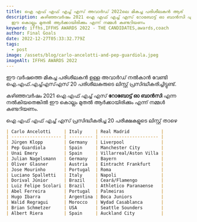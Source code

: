 ```yaml
---
title: ഐ എഫ് എഫ് എച്ച് എസ് അവാർഡ് 2022ലെ മികച്ച പരിശീലകൻ ആര്
description: കഴിഞ്ഞവർഷം 2021 ഐ എഫ് എച്ച് എസ് റോബോട്ട് ഓ ബാൻസി എന്ന നൽകിയതെങ്കിൽ
  ഈ കൊല്ലം മുതൽ ആർക്കായിരിക്കും എന്ന് നമ്മൾ കണ്ടറിയണം
keyword: iffhs,IFFHS AWARDS 2022 - THE CANDIDATES,awards,coach
author: Final Goals
date: 2022-12-27T05:33:32.779Z
tags:
  - post
image: /assets/blog/carlo-ancelotti-and-pep-guardiola.jpeg
imageAlt: IFFHS AWARDS 2022
---
```

ഈ വർഷത്തെ മികച്ച പരിശീലകൻ ഉള്ള അവാർഡ് നൽകാൻ വേണ്ടി ഐ.എഫ്.എച്ച്എസ്എസ് 20 പരിശീലകരുടെ ലിസ്റ്റ് പ്രസിദ്ധീകരിച്ചിട്ടുണ്ട്. 

കഴിഞ്ഞവർഷം 2021 ഐ എഫ് എച്ച് എസ് **റോബോട്ട് ഓ ബാൻസി** എന്ന നൽകിയതെങ്കിൽ ഈ കൊല്ലം മുതൽ ആർക്കായിരിക്കും എന്ന് നമ്മൾ കണ്ടറിയണം.

ഐ എഫ് എഫ് എച്ച് എസ് പ്രസിദ്ധീകരിച്ച 20 പരീക്ഷകളുടെ ലിസ്റ്റ് താഴെ

```markdown
| Carlo Ancelotti     | Italy     | Real Madrid            |
| ------------------- | --------- | ---------------------- |
| Jürgen Klopp        | Germany   | Liverpool              |
| Pep Guardiola       | Spain     | Manchester City        |
| Unai Emery          | Spain     | Villarreal/Aston Villa |
| Julian Nagelsmann   | Germany   | Bayern                 |
| Oliver Glasner      | Austria   | Eintracht Frankfurt    |
| Jose Mourinho       | Portugal  | Roma                   |
| Luciano Spalletti   | Italy     | Napoli                 |
| Dorival Júnior      | Brazil    | Ceará/Flamengo         |
| Luiz Felipe Scolari | Brazil    | Athletico Paranaense   |
| Abel Ferreira       | Portugal  | Palmeiras              |
| Hugo Ibarra         | Argentina | Boca Juniors           |
| Walid Regragui      | Morocco   | Wydad Casablanca       |
| Brian Schmetzer     | USA       | Seattle Sounders       |
| Albert Riera        | Spain     | Auckland City          |
```